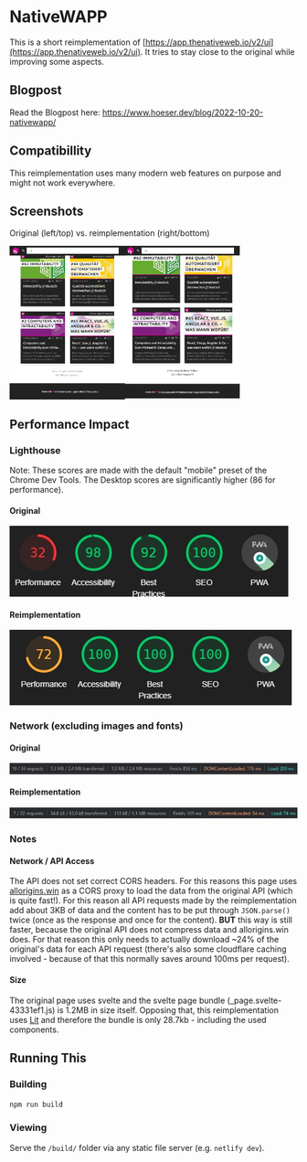 # NativeWAPP

This is a short reimplementation of [https://app.thenativeweb.io/v2/ui](https://app.thenativeweb.io/v2/ui).
It tries to stay close to the original while improving some aspects.

## Blogpost

Read the Blogpost here: https://www.hoeser.dev/blog/2022-10-20-nativewapp/

## Compatibillity

This reimplementation uses many modern web features on purpose and might not work everywhere.

## Screenshots

Original (left/top) vs. reimplementation (right/bottom)

<img src="./README/app.thenativeweb.io_v2_ui.png" width="40%" align=left style="float:left"/>

<img src="./README/127.0.0.1_3000_build__.png" width="40%"/>

## Performance Impact

### Lighthouse

Note: These scores are made with the default "mobile" preset of the Chrome Dev Tools.
The Desktop scores are significantly higher (86 for performance).

#### Original

![Original Lighthouse Score (32, 98, 92, 100)](./README/lighthouse-score-orig.jpg)

#### Reimplementation

![Reimplementation Lighthouse Score (72, 100, 100, 100)](./README/lighthouse-score-reimpl.jpg)

### Network (excluding images and fonts)

#### Original

![Original Ressource weight 1.3MB](./README/res-wo-img-orig.jpg)

#### Reimplementation

![Reimplementation Ressource weight 34.8kb](./README/res-wo-img-reimpl.jpg)

### Notes

#### Network / API Access

The API does not set correct CORS headers. For this reasons this page uses [allorigins.win](https://allorigins.win/) as a CORS proxy to load the data from the original API (which is quite fast!). For this reason all API requests made by the reimplementation add about 3KB of data and the content has to be put through `JSON.parse()` twice (once as the response and once for the content). **BUT** this way is still faster, because the original API does not compress data and allorigins.win does. For that reason this only needs to actually download ~24% of the original's data for each API request (there's also some cloudflare caching involved - because of that this normally saves around 100ms per request).

#### Size

The original page uses svelte and the svelte page bundle (_page.svelte-43331ef1.js) is 1.2MB in size itself. Opposing that, this reimplementation uses [Lit](https://lit.dev) and therefore the bundle is only 28.7kb - including the used components.

## Running This

### Building

```npm run build```

### Viewing

Serve the `/build/` folder via any static file server (e.g. `netlify dev`).
